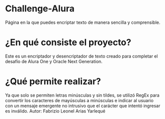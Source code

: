 # Challenge-Alura

Página en la que puedes encriptar texto de manera sencilla y comprensible.

# ¿En qué consiste el proyecto?
Este es un encriptador y desencriptador de texto creado para completar el desafío de Alura One y Oracle Next Generation.

# ¿Qué permite realizar?
Ya que solo se permiten letras minúsculas y sin tildes, se utilizó RegEx para convertir los caracteres de mayúsculas a minúsculas e indicar al usuario con un mensaje emergente no intrusivo que el carácter que intentó ingresar es inválido. 
Autor: Fabrizio Leonel Arias Yarlequé
